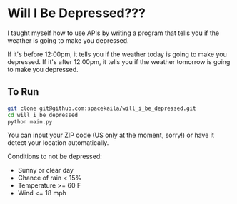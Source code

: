 # Will I Be Depressed???

I taught myself how to use APIs by writing a program that tells you if the weather is going to make you depressed.

If it's before 12:00pm, it tells you if the weather today is going to make you depressed. If it's after 12:00pm, it tells you if the weather tomorrow is going to make you depressed.

## To Run

```bash
git clone git@github.com:spacekaila/will_i_be_depressed.git
cd will_i_be_depressed
python main.py
```

You can input your ZIP code (US only at the moment, sorry!) or have it detect your location automatically.

Conditions to not be depressed:
- Sunny or clear day
- Chance of rain < 15%
- Temperature >= 60 F
- Wind <= 18 mph